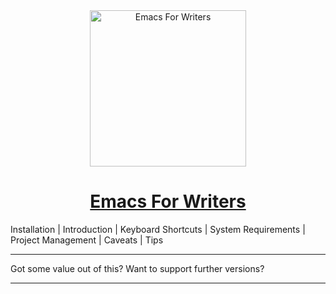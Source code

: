 <div align="center">
<img src="doc/icon.svg" alt="Emacs For Writers" width="250"/>
<h1><a href="https://github.com/frankjonen/emacs-for-writers">Emacs For Writers</a></h1>
</div>

Installation | Introduction | Keyboard Shortcuts | System Requirements | Project Management | Caveats | Tips

***
Got some value out of this? Want to support further versions?
***
